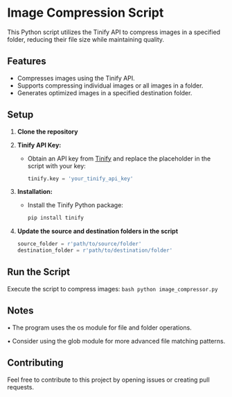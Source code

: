 # Image Compression Script

This Python script utilizes the Tinify API to compress images in a specified folder, reducing their file size while maintaining quality.

## Features

- Compresses images using the Tinify API.
- Supports compressing individual images or all images in a folder.
- Generates optimized images in a specified destination folder.

## Setup

1. **Clone the repository**

2. **Tinify API Key:**
   - Obtain an API key from [Tinify](https://tinypng.com/developers) and replace the placeholder in the script with your key:

     ```python
     tinify.key = 'your_tinify_api_key'
     ```

3. **Installation:**
   - Install the Tinify Python package:

     ```bash
     pip install tinify
     ```

4. **Update the source and destination folders in the script**
    ```python
    source_folder = r'path/to/source/folder'
    destination_folder = r'path/to/destination/folder'
    ```

## Run the Script
Execute the script to compress images:
    ```bash
    python image_compressor.py
    ```

## Notes

• The program uses the os module for file and folder operations.

• Consider using the glob module for more advanced file matching patterns.

## Contributing
Feel free to contribute to this project by opening issues or creating pull requests.

